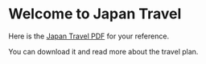 

# Welcome to Japan Travel

Here is the [Japan Travel PDF](assets/日本旅游.pdf) for your reference.

You can download it and read more about the travel plan.
